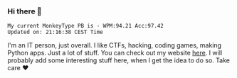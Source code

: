 ### Hi there 👋
<!-- PB START -->
```
My current MonkeyType PB is - WPM:94.21 Acc:97.42
Updated on: 21:16:38 CEST Time
```
<!-- PB END -->
I'm an IT person, just overall. I like CTFs, hacking, coding games, making Python apps. Just a lot of stuff.
You can check out my website [here](https://skill3472.github.io/).
I will probably add some interesting stuff here, when I get the idea to do so. Take care ❤️
